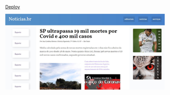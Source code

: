 <a href="https://noticiasbr.netlify.app/" align="center">
   Deploy 
</a>


<p align="center">
   <img src="img/screenshot_noticias.br.jpg" width=""/>
</p>
